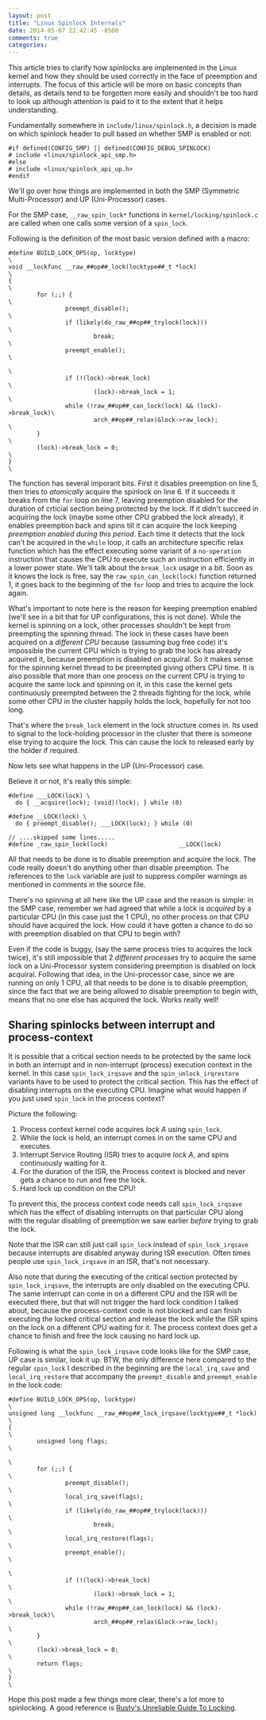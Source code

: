 ```yaml
---
layout: post
title: "Linux Spinlock Internals"
date: 2014-05-07 22:42:45 -0500
comments: true
categories: 
---
```

This article tries to clarify how spinlocks are implemented in the Linux kernel and how they should be used correctly in the face of preemption and interrupts. The focus of this article will be more on basic concepts than details, as details tend to be forgotten more easily and shouldn't be too hard to look up although attention is paid to it to the extent that it helps understanding.

Fundamentally somewhere in `include/linux/spinlock.h`, a decision is made on which spinlock header to pull based on whether SMP is enabled or not:
```
#if defined(CONFIG_SMP) || defined(CONFIG_DEBUG_SPINLOCK)
# include <linux/spinlock_api_smp.h>
#else
# include <linux/spinlock_api_up.h>
#endif
```

We'll go over how things are implemented in both the SMP (Symmetric Multi-Processor) and UP (Uni-Processor) cases.

For the SMP case, `__raw_spin_lock*` functions in `kernel/locking/spinlock.c` are called when one calls some version of a `spin_lock`.

Following is the definition of the most basic version defined with a macro:

```
#define BUILD_LOCK_OPS(op, locktype)                                    \
void __lockfunc __raw_##op##_lock(locktype##_t *lock)                   \
{                                                                       \
        for (;;) {                                                      \
                preempt_disable();                                      \
                if (likely(do_raw_##op##_trylock(lock)))                \
                        break;                                          \
                preempt_enable();                                       \
                                                                        \
                if (!(lock)->break_lock)                                \
                        (lock)->break_lock = 1;                         \
                while (!raw_##op##_can_lock(lock) && (lock)->break_lock)\
                        arch_##op##_relax(&lock->raw_lock);             \
        }                                                               \
        (lock)->break_lock = 0;                                         \
}                                                                       \
```

The function has several imporant bits. First it disables preemption on line 5, then tries to *atomically* acquire the spinlock on line 6. If it succeeds it breaks from the `for` loop on line 7, leaving preemption disabled for the duration of crticial section being protected by the lock. If it didn't succeed in acquiring the lock (maybe some other CPU grabbed the lock already), it enables preemption back and spins till it can acquire the lock keeping *preemption enabled during this period*. Each time it detects that the lock can't be acquired in the `while` loop, it calls an architecture specific relax function which has the effect executing some variant of a `no-operation` instruction that causes the CPU to execute such an instruction efficiently in a lower power state. We'll talk about the `break_lock` usage in a bit. Soon as it knows the lock is free, say the `raw_spin_can_lock(lock)` function returned 1, it goes back to the beginning of the `for` loop and tries to acquire the lock again.

What's important to note here is the reason for keeping preemption enabled (we'll see in a bit that for UP configurations, this is not done). While the kernel is spinning on a lock, other processes shouldn't be kept from preempting the spinning thread. The lock in these cases have been acquired on a *different CPU* because (assuming bug free code) it's impossible the current CPU which is trying to grab the lock has already acquired it, because preemption is disabled on acquiral. So it makes sense for the spinning kernel thread to be preempted giving others CPU time.
It is also possible that more than one process on the current CPU is trying to acquire the same lock and spinning on it, in this case the kernel gets continuously preempted between the 2 threads fighting for the lock, while some other CPU in the cluster happily holds the lock, hopefully for not too long.

That's where the `break_lock` element in the lock structure comes in. Its used to signal to the lock-holding processor in the cluster that there is someone else trying to acquire the lock. This can cause the lock to released early by the holder if required.


Now lets see what happens in the UP (Uni-Processor) case.

Believe it or not, it's really this simple:
```
#define ___LOCK(lock) \
  do { __acquire(lock); (void)(lock); } while (0)

#define __LOCK(lock) \
  do { preempt_disable(); ___LOCK(lock); } while (0)

// ....skipped some lines.....
#define _raw_spin_lock(lock)                    __LOCK(lock)
```

All that needs to be done is to disable preemption and acquire the lock. The code really doesn't do anything other than disable preemption. The references to the `lock` variable are just to suppress compiler warnings as mentioned in comments in the source file.

There's no spinning at all here like the UP case and the reason is simple: in the SMP case, remember we had agreed that while a lock is *acquired* by a particular CPU (in this case just the 1 CPU), no other process on that CPU should have acquired the lock. How could it have gotten a chance to do so with preemption disabled on that CPU to begin with?

Even if the code is buggy, (say the same process tries to acquires the lock twice), it's still impossible that 2 *different processes* try to acquire the same lock on a Uni-Processor system considering preemption is disabled on lock acquiral. Following that idea, in the Uni-processor case, since we are running on only 1 CPU, all that needs to be done is to disable preemption, since the fact that we are being allowed to disable preemption to begin with, means that no one else has acquired the lock. Works really well!

Sharing spinlocks between interrupt and process-context
-------------------------------------------------------
It is possible that a critical section needs to be protected by the same lock in both an interrupt and in non-interrupt (process) execution context in the kernel. In this case `spin_lock_irqsave` and the `spin_unlock_irqrestore` variants have to be used to protect the critical section. This has the effect of disabling interrupts on the  executing CPU. Imagine what would happen if you just used `spin_lock` in the process context?

Picture the following:

1.	Process context kernel code acquires *lock A* using `spin_lock`.
2.	While the lock is held, an interrupt comes in on the same CPU and executes.
3.	Interrupt Service Routing (ISR) tries to acquire *lock A*, and spins continuously waiting for it.
4.	For the duration of the ISR, the Process context is blocked and never gets a chance to run and free the lock.
5. 	Hard lock up condition on the CPU!

To prevent this, the process context code needs call `spin_lock_irqsave` which has the effect of disabling interrupts on that particular CPU along with the regular disabling of preemption we saw earlier *before* trying to grab the lock.

Note that the ISR can still just call `spin_lock` instead of `spin_lock_irqsave` because interrupts are disabled anyway during ISR execution. Often times people use `spin_lock_irqsave` in an ISR, that's not necessary.

Also note that during the executing of the critical section protected by `spin_lock_irqsave`, the interrupts are only disabled on the executing CPU. The same interrupt can come in on a different CPU and the ISR will be executed there, but that will not trigger the hard lock condition I talked about, because the process-context code is not blocked and can finish executing the locked critical section and release the lock while the ISR spins on the lock on a different CPU waiting for it. The process context does get a chance to finish and free the lock causing no hard lock up.

Following is what the `spin_lock_irqsave` code looks like for the SMP case, UP case is similar, look it up. BTW, the only difference here compared to the regular `spin_lock` I described in the beginning are the `local_irq_save` and `local_irq_restore` that accompany the `preempt_disable` and `preempt_enable` in the lock code:

```
#define BUILD_LOCK_OPS(op, locktype)                                    \
unsigned long __lockfunc __raw_##op##_lock_irqsave(locktype##_t *lock)  \
{                                                                       \
        unsigned long flags;                                            \
                                                                        \
        for (;;) {                                                      \
                preempt_disable();                                      \
                local_irq_save(flags);                                  \
                if (likely(do_raw_##op##_trylock(lock)))                \
                        break;                                          \
                local_irq_restore(flags);                               \
                preempt_enable();                                       \
                                                                        \
                if (!(lock)->break_lock)                                \
                        (lock)->break_lock = 1;                         \
                while (!raw_##op##_can_lock(lock) && (lock)->break_lock)\
                        arch_##op##_relax(&lock->raw_lock);             \
        }                                                               \
        (lock)->break_lock = 0;                                         \
        return flags;                                                   \
}                                                                       \
```

Hope this post made a few things more clear, there's a lot more to spinlocking. A good reference is [Rusty's Unreliable Guide To Locking](https://www.kernel.org/pub/linux/kernel/people/rusty/kernel-locking/).
